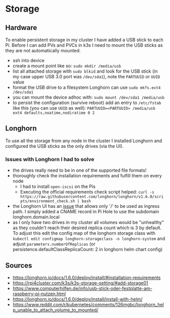 # Storage

## Hardware

To enable persistent storage in my cluster I have added a USB stick to each Pi.
Before I can add PVs and PVCs in k3s I need to mount the USB sticks as they are
not automatically mounted:

- ssh into device
- create a mount point like so: `sudo mkdir /media/usb`
- list all attached storage with `sudo blkid` and look for the USB stick (in my
  case upper USB 3.0 port was `/dev/sda1`), note the `PARTUUID` or `UUID` value
- format the USB drive to a filesystem Longhorn can use
  `sudo mkfs.ext4 /dev/sda1`
- you can mount the device adhoc with: `sudo mount /dev/sda1 /media/usb`
- to persist the configuration (survive reboot) add an entry to `/etc/fstab`
  like this (you can use `UUID` as well):
  `PARTUUID=<PARTUUID> /media/usb ext4 defaults,noatime,nodiratime 0 2`

## Longhorn

To use all the storage from any node in the cluster I installed Longhorn and
configured the USB sticks as the only drives (via the UI).

### Issues with Longhorn I had to solve

- the drives really need to be in one of the supported file formats!
- thoroughly check the installation requirements and fulfill them on every node
  - I had to install `open-iscsi` on the Pis
  - Executing the official requirements check script helped:
    `curl -s https://raw.githubusercontent.com/longhorn/longhorn/v1.6.0/scripts/environment_check.sh | bash`
- the Longhorn UI has an
  [issue](https://github.com/longhorn/longhorn/issues/1745) that allows only '/'
  to be used as ingress path. I simply added a CNAME record in Pi Hole to use
  the subdomain longhorn.domain.local
- as I only have two drives in my cluster all volumes would be "unhealthy" as
  they couldn't reach their desired replica count which is 3 by default. To
  adjust this edit the config map of the longhorn storage class with
  `kubectl edit configmap longhorn-storageclass -n longhorn-system` and adjust
  `parameters.numberOfReplicas` (or persistence.defaultClassReplicaCount: 2 in
  longhorn helm chart config)

## Sources

- https://longhorn.io/docs/1.6.0/deploy/install/#installation-requirements
- https://rpi4cluster.com/k3s/k3s-storage-setting/#add-storage01
- https://www.computerhilfen.de/info/usb-stick-oder-festplatte-am-raspberry-pi-nutzen.html
- https://longhorn.io/docs/1.6.0/deploy/install/install-with-helm/
- https://www.reddit.com/r/kubernetes/comments/126mgbc/longhorn_help_unable_to_attach_volume_to_mounted/
